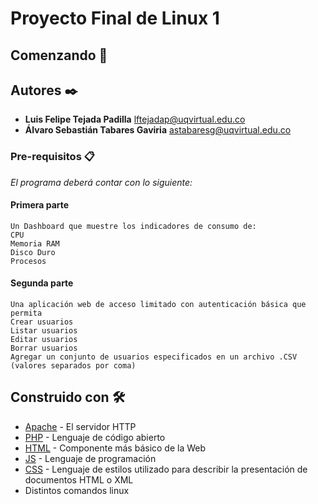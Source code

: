 # Proyecto Final de Linux 1
## Comenzando 🚀
## Autores ✒️
- **Luis Felipe Tejada Padilla** lftejadap@uqvirtual.edu.co
- **Álvaro Sebastián Tabares Gaviria** astabaresg@uqvirtual.edu.co
### Pre-requisitos 📋
_El programa deberá contar con lo siguiente:_
#### Primera parte

```
Un Dashboard que muestre los indicadores de consumo de:
CPU
Memoria RAM
Disco Duro
Procesos
```
#### Segunda parte

```
Una aplicación web de acceso limitado con autenticación básica que permita
Crear usuarios
Listar usuarios
Editar usuarios
Borrar usuarios
Agregar un conjunto de usuarios especificados en un archivo .CSV (valores separados por coma)
```
## Construido con 🛠️

* [Apache](https://httpd.apache.org/docs/) - El servidor HTTP
* [PHP](https://www.php.net/manual/es/intro-whatis.php) - Lenguaje de código abierto
* [HTML](https://developer.mozilla.org/es/docs/Web/HTML) - Componente más básico de la Web
* [JS](https://developer.mozilla.org/es/docs/Web/JavaScript) - Lenguaje de programación
* [CSS](https://developer.mozilla.org/es/docs/Web/CSS) - Lenguaje de estilos utilizado para describir la presentación de documentos HTML o XML
* Distintos comandos linux
